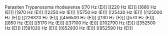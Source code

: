 Parasiten Trypanosoma rhodesiense
[[70 Hz (E)]]
[[220 Hz (E)]]
[[680 Hz (E)]]
[[970 Hz (E)]]
[[2250 Hz (E)]]
[[5750 Hz (E)]]
[[25430 Hz (E)]]
[[125000 Hz (E)]]
[[226320 Hz (E)]]
[[456500 Hz (E)]]
[[130 Hz (E)]]
[[570 Hz (E)]]
[[850 Hz (E)]]
[[5170 Hz (E)]]
[[37100 Hz (E)]]
[[102790 Hz (E)]]
[[352500 Hz (E)]]
[[591020 Hz (E)]]
[[652930 Hz (E)]]
[[952590 Hz (E)]]